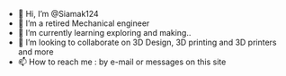 - 👋 Hi, I’m @Siamak124
- 👀 I’m a retired Mechanical engineer
- 🌱 I’m currently learning exploring and making..
- 💞️ I’m looking to collaborate on 3D Design, 3D printing and 3D printers and more
- 📫 How to reach me : by e-mail or messages on this site

<!---
Siamak124/Siamak124 is a ✨ special ✨ repository because its `README.md` (this file) appears on your GitHub profile.
You can click the Preview link to take a look at your changes.
--->
